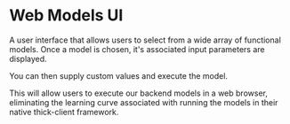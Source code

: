 # Web Models UI

A user interface that allows users to select from a wide array of functional models.  Once a model is chosen, it's associated input parameters are displayed.

You can then supply custom values and execute the model.

This will allow users to execute our backend models in a web browser, eliminating the learning curve associated with running the models in their native thick-client framework.
